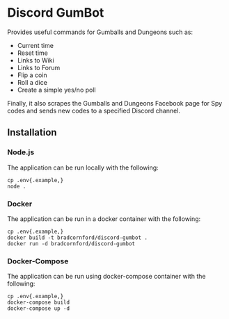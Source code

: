 # Discord GumBot

Provides useful commands for Gumballs and Dungeons such as:
- Current time
- Reset time
- Links to Wiki 
- Links to Forum
- Flip a coin
- Roll a dice
- Create a simple yes/no poll

Finally, it also scrapes the Gumballs and Dungeons Facebook page for Spy codes and sends new codes to a specified Discord channel.

## Installation

### Node.js

The application can be run locally with the following:

    cp .env{.example,}
    node .

### Docker

The application can be run in a docker container with the following:

    cp .env{.example,}
    docker build -t bradcornford/discord-gumbot .
    docker run -d bradcornford/discord-gumbot

### Docker-Compose

The application can be run using docker-compose container with the following:

    cp .env{.example,}
    docker-compose build
    docker-compose up -d
